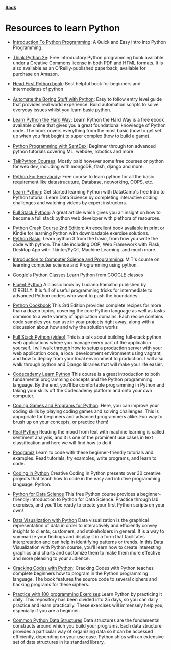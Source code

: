 **[Back](/README.md/)**

# Resources to learn Python

- [Introduction To Python Programming](https://www.udemy.com/course/pythonforbeginnersintro/): A Quick and Easy Intro into Python Programming. 

- [Think Python 2e](https://greenteapress.com/wp/think-python-2e/): Free introductory Python programming book available under a Creative Commons license in both PDF and HTML formats. It is also available as an O'Reilly-published paperback, available for purchase on Amazon.

- [Head First Python book](https://epdf.pub/index.php/head-first-python.html): Best helpful book for beginners and intermediates of python

- [Automate the Boring Stuff with Python](https://automatetheboringstuff.com): Easy to follow entry level guide that provides real world experience. Build automation scripts to solve everyday issues whilst you learn basic python.

- [Learn Python the Hard Way](https://learnpythonthehardway.org/book/): Learn Python the Hard Way is a free ebook available online that gives you a great foundational knowledge of Python code. The book covers everything from the most basic (how to get set up when you first begin) to super complex (how to build a game).

- [Python Programming with SentDex](https://pythonprogramming.net): Beginner through ton advanced python tutorials covering ML, webdev, robotics and more

- [TalkPython Courses](https://talkpython.fm): Mostly paid however some free courses or python for web dev, including with mongoDB, flash, django and more.

- [Python For Everybody](https://www.py4e.com/): Free course to learn python for all the basic requirement like datastrucuture, Database, networking, OOPS, etc.

- [Learn Python](https://www.learnpython.org/): Get started learning Python with DataCamp's free Intro to Python tutorial. Learn Data Science by completing interactive coding challenges and watching videos by expert instructors.


- [Full Stack Python](https://www.fullstackpython.com/web-development.html): A great article which gives you an insight on how to become a full stack python web developer with plethora of resources.

* [Python Crash Course 2nd Edition](https://tinyurl.com/yg5n5t34): An excellent book available in print or Kindle for learning Python with downloadable exercise solutions.
* [Python Basic](https://pythonbasics.org/): Learn python 3 from the basic, from how you write the code with python. The site including OOP, Web Framework with Flask, Desktop App with Tkinter/PyQT, Machine Learning, and much more.

 - [Introduction to Computer Science and Programming](https://ocw.mit.edu/courses/electrical-engineering-and-computer-science/6-00sc-introduction-to-computer-science-and-programming-spring-2011/index.htm): MIT's course on learning computer science and Programming using python.

- [Google's Python Classes](https://developers.google.com/edu/python/?hl=de-DE&csw=1) Learn Python from GOOGLE classes

- [Fluent Python](https://evanli.github.io/programming-book-3/Python/Fluent%20Python.pdf) A classic book by Luciano Ramalho published by O'REILLY. It is full of useful programming tricks for intermediate to advanced Python coders who want to push the boundaries. 

- [Python Cookbook](https://github.com/tomarraj008/data_books/raw/master/Python%20Cookbook%2C%203rd%20Edition.pdf) This 3rd Edition provides complete recipes for more than a dozen topics, covering the core Python language as well as tasks common to a wide variety of application domains. Each recipe contains code samples you can use in your projects right away, along with a discussion about how and why the solution works 

- [Full Stack Python (video)](http://pyvideo.org/pycon-us-2014/so-you-want-to-be-a-full-stack-developer-how-to.html) This is a talk about building full-stack python web applications where you manage every part of the application yourself. I will walk through how to setup a production server with your web application code, a local development environment using vagrant, and how to deploy from your local environment to production. I will also walk through python and Django libraries that will make your life easier.

- [Codecademy Learn Python](https://www.codecademy.com/learn/python) This course is a great introduction to both fundamental programming concepts and the Python programming language. By the end, you’ll be comfortable programming in Python and taking your skills off the Codecademy platform and onto your own computer.

- [Coding Games and Programs for Python](https://checkio.org/): Here, you can improve your coding skills by playing coding games and solving challenges. This is appopriate for beginners and advanced programmers alike. Fun way to brush up on your concepts, or practice them!


- [Real Python](https://realpython.com/python-keras-text-classification) Reading the mood from text with machine learning is called sentiment analysis, and it is one of the prominent use cases in text classification and here we will find how to do it.



- [Programiz](https://www.programiz.com/) Learn to code with these beginner-friendly tutorials and examples. Read tutorials, try examples, write programs, and learn to code.


- [Coding in Python](https://www.amazon.com/Creative-Coding-Python-Programming-Projects/dp/1631595814) Creative Coding in Python presents over 30 creative projects that teach how to code in the easy and intuitive programming language, Python.


- [Python for Data Science](https://cognitiveclass.ai/courses/python-for-data-science) This free Python course provides a beginner-friendly introduction to Python for Data Science. Practice through lab exercises, and you'll be ready to create your first Python scripts on your own!


- [Data Visualization with Python](https://cognitiveclass.ai/courses/data-visualization-with-python) Data visualization is the graphical representation of data in order to interactively and efficiently convey insights to clients, customers, and stakeholders in general. It is a way to summarize your findings and display it in a form that facilitates interpretation and can help in identifying patterns or trends. In this Data Visualization with Python course, you'll learn how to create interesting graphics and charts and customize them to make them more effective and more pleasing to your audience.


- [Cracking Codes with Python](https://inventwithpython.com/cracking/): Cracking Codes with Python teaches complete beginners how to program in the Python programming language. The book features the source code to several ciphers and hacking programs for these ciphers.


- [Practice with 100 programming Exercises](https://github.com/darkprinx/100-plus-Python-programming-exercises-extended):Learn Python by practicing it daily. This repository has been divided into 25 days, so you can daily practice and learn practically. These exercises will immensely help you, especially if you are a beginner.

- [Common Python Data Structures](https://realpython.com/python-data-structures) Data structures are the fundamental constructs around which you build your programs. Each data structure provides a particular way of organizing data so it can be accessed efficiently, depending on your use case. Python ships with an extensive set of data structures in its standard library.

